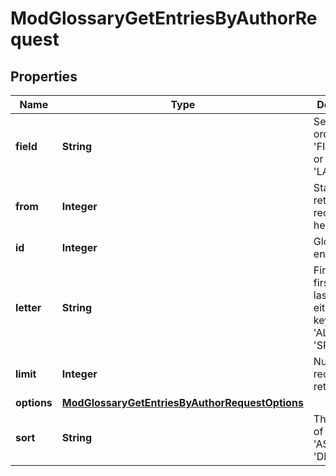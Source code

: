 

# ModGlossaryGetEntriesByAuthorRequest


## Properties

| Name | Type | Description | Notes |
|------------ | ------------- | ------------- | -------------|
|**field** | **String** | Search and order using: &#39;FIRSTNAME&#39; or &#39;LASTNAME&#39; |  [optional] |
|**from** | **Integer** | Start returning records from here |  [optional] |
|**id** | **Integer** | Glossary entry ID |  |
|**letter** | **String** | First letter of firstname or lastname, or either keywords: &#39;ALL&#39; or &#39;SPECIAL&#39;. |  |
|**limit** | **Integer** | Number of records to return |  [optional] |
|**options** | [**ModGlossaryGetEntriesByAuthorRequestOptions**](ModGlossaryGetEntriesByAuthorRequestOptions.md) |  |  [optional] |
|**sort** | **String** | The direction of the order: &#39;ASC&#39; or &#39;DESC&#39; |  [optional] |



